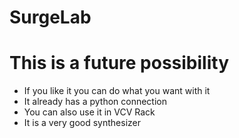 # SurgeLab

# This is a future possibility
* If you like it you can do what you want with it
* It already has a python connection
* You can also use it in VCV Rack
* It is a very good synthesizer
